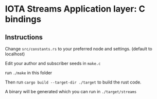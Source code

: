 # IOTA Streams Application layer: C bindings

## Instructions

Change `src/constants.rs` to your preferred node and settings. (default to localhost)

Edit your author and subscriber seeds in `make.c`

run `./make` in this folder

Then run `cargo build --target-dir ./target` to build the rust code.

A binary will be generated which you can run in `./target/streams`